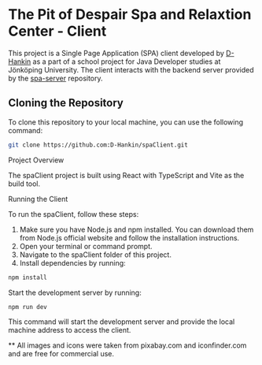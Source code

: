 # The Pit of Despair Spa and Relaxtion Center - Client

This project is a Single Page Application (SPA) client developed by [D-Hankin](https://github.com/D-Hankin) as a part of a school project for Java Developer studies at Jönköping University. The client interacts with the backend server provided by the [spa-server](https://github.com/D-Hankin/spa-server) repository.

## Cloning the Repository

To clone this repository to your local machine, you can use the following command:

```bash
git clone https://github.com:D-Hankin/spaClient.git
```

Project Overview

The spaClient project is built using React with TypeScript and Vite as the build tool. 

Running the Client

To run the spaClient, follow these steps:

1. Make sure you have Node.js and npm installed. You can download them from Node.js official website and follow the installation instructions.
2. Open your terminal or command prompt.
3. Navigate to the spaClient folder of this project.
4. Install dependencies by running:

```bash
npm install
```
Start the development server by running:

```bash
npm run dev
```
This command will start the development server and provide the local machine address to access the client.

** All images and icons were taken from pixabay.com and iconfinder.com and are free for commercial use.
